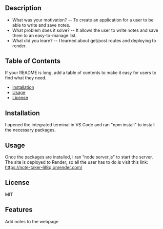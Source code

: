# <Note-Taker>

## Description

- What was your motivation? -- To create an application for a user to be able to write and save notes.
- What problem does it solve? -- It allows the user to write notes and save them to an easy-to-manage list.
- What did you learn? -- I learned about get/post routes and deploying to render.

## Table of Contents

If your README is long, add a table of contents to make it easy for users to find what they need.

- [Installation](#installation)
- [Usage](#usage)
- [License](#license)

## Installation

I opened the integrated terminal in VS Code and ran "npm install" to install the necessary packages.

## Usage

Once the packages are installed, I ran "node server.js" to start the server.
The site is deployed to Render, so all the user has to do is visit this link: https://note-taker-6l8q.onrender.com/


## License

MIT

## Features

Add notes to the webpage.
